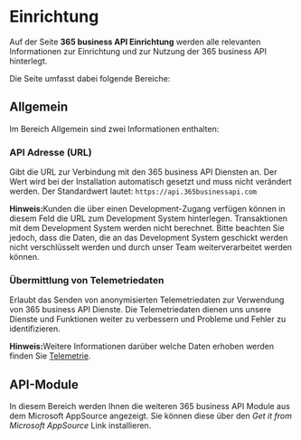 # Einrichtung

Auf der Seite **365 business API Einrichtung** werden alle relevanten Informationen zur Einrichtung und zur Nutzung der 365 business API hinterlegt.

Die Seite umfasst dabei folgende Bereiche:

## Allgemein

Im Bereich Allgemein sind zwei Informationen enthalten:

### API Adresse (URL)

Gibt die URL zur Verbindung mit den 365 business API Diensten an. Der Wert wird bei der Installation automatisch gesetzt und muss nicht verändert werden.
Der Standardwert lautet: `https://api.365businessapi.com`

<div class="alert alert-info">
    <i class="fa-duotone fa-thin fa-lightbulb fa-lg" style="--fa-secondary-color: #00b7c3; --fa-primary-color: #111111;"></i> <strong>Hinweis:</strong>Kunden die über einen Development-Zugang verfügen können in diesem Feld die URL zum Development System hinterlegen. Transaktionen mit dem Development System werden nicht berechnet. Bitte beachten Sie jedoch, dass die Daten, die an das Development System geschickt werden nicht verschlüsselt werden und durch unser Team weiterverarbeitet werden können.
</div>

### Übermittlung von Telemetriedaten
Erlaubt das Senden von anonymisierten Telemetriedaten zur Verwendung von 365 business API Dienste. Die Telemetriedaten dienen uns unsere Dienste und Funktionen weiter zu verbessern und Probleme und Fehler zu identifizieren.

<div class="alert alert-info">
    <i class="fa-duotone fa-thin fa-lightbulb fa-lg" style="--fa-secondary-color: #00b7c3; --fa-primary-color: #111111;"></i> <strong>Hinweis:</strong>Weitere Informationen darüber welche Daten erhoben werden finden Sie <a href="telemetry-data.md">Telemetrie</a>.
</div>

## API-Module
In diesem Bereich werden Ihnen die weiteren 365 business API Module aus dem Microsoft AppSource angezeigt. Sie können diese über den *Get it from Microsoft AppSource* Link installieren.